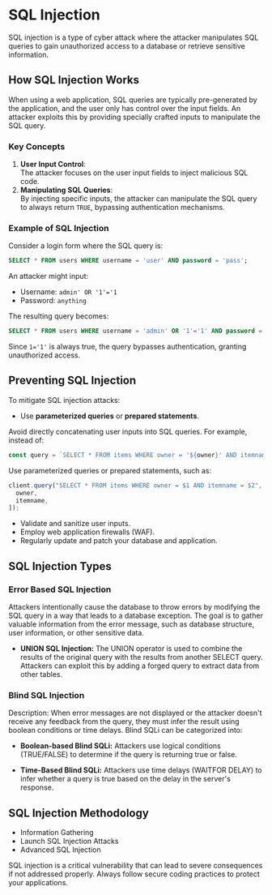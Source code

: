 # SQL Injection

SQL injection is a type of cyber attack where the attacker manipulates SQL queries to gain unauthorized access to a database or retrieve sensitive information.

## How SQL Injection Works

When using a web application, SQL queries are typically pre-generated by the application, and the user only has control over the input fields. An attacker exploits this by providing specially crafted inputs to manipulate the SQL query.

### Key Concepts

1. **User Input Control**:  
   The attacker focuses on the user input fields to inject malicious SQL code.
2. **Manipulating SQL Queries**:  
   By injecting specific inputs, the attacker can manipulate the SQL query to always return `TRUE`, bypassing authentication mechanisms.

### Example of SQL Injection

Consider a login form where the SQL query is:

```sql
SELECT * FROM users WHERE username = 'user' AND password = 'pass';
```

An attacker might input:

- Username: `admin' OR '1'='1`
- Password: `anything`

The resulting query becomes:

```sql
SELECT * FROM users WHERE username = 'admin' OR '1'='1' AND password = 'anything';
```

Since `1='1'` is always true, the query bypasses authentication, granting unauthorized access.

## Preventing SQL Injection

To mitigate SQL injection attacks:

- Use **parameterized queries** or **prepared statements**.

Avoid directly concatenating user inputs into SQL queries. For example, instead of:

```javascript
const query = `SELECT * FROM items WHERE owner = '${owner}' AND itemname = '${itemname}'`;
```

Use parameterized queries or prepared statements, such as:

```javascript
client.query("SELECT * FROM items WHERE owner = $1 AND itemname = $2", [
  owner,
  itemname,
]);
```

- Validate and sanitize user inputs.
- Employ web application firewalls (WAF).
- Regularly update and patch your database and application.

## SQL Injection Types

### Error Based SQL Injection

Attackers intentionally cause the database to throw errors by modifying the SQL query in a way that leads to a database exception. The goal is to gather valuable information from the error message, such as database structure, user information, or other sensitive data.

- **UNION SQL Injection:** The UNION operator is used to combine the results of the original query with the results from another SELECT query. Attackers can exploit this by adding a forged query to extract data from other tables.

### Blind SQL Injection

Description: When error messages are not displayed or the attacker doesn't receive any feedback from the query, they must infer the result using boolean conditions or time delays. Blind SQLi can be categorized into:

- **Boolean-based Blind SQLi:** Attackers use logical conditions (TRUE/FALSE) to determine if the query is returning true or false.

- **Time-Based Blind SQLi:** Attackers use time delays (WAITFOR DELAY) to infer whether a query is true based on the delay in the server's response.

## SQL Injection Methodology

- Information Gathering
- Launch SQL Injection Attacks
- Advanced SQL Injection

SQL injection is a critical vulnerability that can lead to severe consequences if not addressed properly. Always follow secure coding practices to protect your applications.

